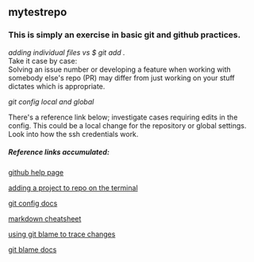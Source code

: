 ## mytestrepo
### This is simply an exercise in basic git and github practices.

*adding individual files vs $ git add .*  
  Take it case by case:  
  Solving an issue number or developing a feature when working with somebody
  else's repo (PR) may differ from just working on your stuff dictates which is
  appropriate.

*git config local and global*  

  There's a reference link below; investigate cases requiring edits in the config.
  This could be a local change for the repository or global settings.
  Look into how the ssh credentials work.  




##### Reference links accumulated:

[github help page](https://help.github.com/ "Github Help")   

[adding a project to repo on the terminal](https://help.github.com/articles/adding-an-existing-project-to-github-using-the-command-line/ "adding-an-existing-project-to-github-using-the-command-line")

[git config docs](https://git-scm.com/docs/git-config "git-config")

[markdown cheatsheet][1]

[using git blame to trace changes](https://help.github.com/articles/using-git-blame-to-trace-changes-in-a-file/ )

[git blame docs](https://git-scm.com/docs/git-blame)

[1]: https://github.com/adam-p/markdown-here/wiki/Markdown-Cheatsheet

